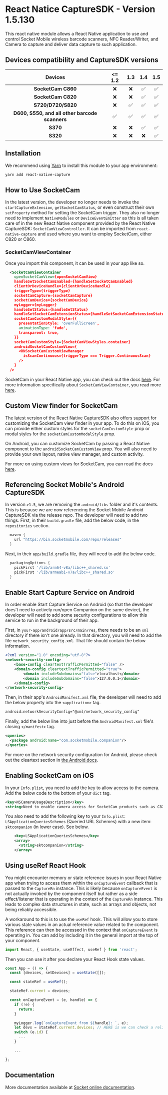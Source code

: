 # React Natice CaptureSDK - Version 1.5.130

This react native module allows a React Native application to use and control Socket Mobile wireless barcode scanners, NFC Reader/Writer, and Camera to capture and deliver data capture to such application.

## Devices compatibility and CaptureSDK versions

|                    Devices                     | <= 1.2 | 1.3 | 1.4 | 1.5 |
| :--------------------------------------------: | :----: | :-: | :-: | :-: |
|               **SocketCam C860**               |   ❌   | ❌  | ✅  | ✅  |
|               **SocketCam C820**               |   ❌   | ❌  | ✅  | ✅  |
|               **S720/D720/S820**               |   ❌   | ✅  | ✅  | ✅  |
| **D600, S550, and all other barcode scanners** |   ✅   | ✅  | ✅  | ✅  |
|                    **S370**                    |   ❌   | ❌  | ✅  | ✅  |
|                    **S320**                    |   ❌   | ❌  | ❌  | ✅  |

## Installation

We recommend using [Yarn](https://yarnpkg.com) to install this module to your app environment:

```sh
yarn add react-native-capture
```

## How to Use SocketCam

In the latest version, the developer no longer needs to invoke the `startCaptureExtension`, `getSocketCamStatus`, or even construct their own `setProperty` method for setting the SocketCam trigger. They also no longer need to implement `NativeModules` or `DeviceEventEmitter` as this is all taken care of in the new React Native component provided by the React Native CaptureSDK: `SocketCamViewController`. It can be imported from `react-native-capture` and used where you want to employ SocketCam, either C820 or C860.

### SocketCamViewContainer

Once you import this component, it can be used in your app like so.

```xml
  <SocketCamViewContainer
    openSocketCamView={openSocketCamView}
    handleSetSocketCamEnabled={handleSetSocketCamEnabled}
    clientOrDeviceHandle={clientOrDeviceHandle}
    triggerType={triggerType}
    socketCamCapture={socketCamCapture}
    socketCamDevice={socketCamDevice}
    myLogger={myLogger}
    handleSetStatus={handleSetStatus}
    handleSetSocketCamExtensionStatus={handleSetSocketCamExtensionStatus}
    socketCamCustomModalStyle={{
      presentationStyle: 'overFullScreen',
      animationType: 'fade',
      transparent: true,
    }}
    socketCamCustomStyle={SocketCamViewStyles.container}
    androidSocketCamCustomView={
      <RNSocketCamCustomViewManager
        isScanContinuous={triggerType === Trigger.ContinuousScan}
      />
    }
  />
```

SocketCam in your React Native app, you can check out the docs [here](https://docs.socketmobile.com/react-native-capture/en/latest/socketCam.html 'docs.socketmobile.com'). For more information specifically about `SocketCamViewContainer`, you read more [here](https://docs.socketmobile.com/react-native-capture/en/latest/socketCam.html#socketcamviewcontainer.html 'docs.socketmobile.com').

## Custom View finder for SocketCam

The latest version of the React Native CaptureSDK also offers support for customizing the SocketCam view finder in your app. To do this on iOS, you can provide either custom styles for the `socketCamCustomStyle` prop or modal styles for the `socketCamCustomModalStyle` prop.

On Android, you can customize SocketCam by passing a React Native component to the `androidSocketCamCustomView` prop. You will also need to provide your own layout, native view manager, and custom activity.

For more on using custom views for SocketCam, you can read the docs [here](https://docs.socketmobile.com/react-native-capture/en/latest/socketCamCustom.html 'docs.socketmobile.com').

## Referencing Socket Mobile's Android CaptureSDK

In version `>1.5`, we are removing the `android/libs` folder and it's contents. This is because we are now referencing the Socket Mobile Android CaptureSDK via the release repo. The developer will need to add two things. First, in their `build.gradle` file, add the below code, in the `repositories` section.

```groovy
  maven {
    url "https://bin.socketmobile.com/repo/releases"
  }
```

Next, in their `app/build.gradle` file, they will need to add the below code.

```groovy
  packagingOptions {
    pickFirst '/lib/arm64-v8a/libc++_shared.so'
    pickFirst '/lib/armeabi-v7a/libc++_shared.so'
  }
```

## Enable Start Capture Service on Android

In order enable Start Capture Service on Android (so that the developer does't need to actively run/open Companion on the same device), the developer will need to add some security configurations to allow this service to run in the background of their app.

First, in `your-app/android/app/src/main/res`, there needs to be an `xml` directory if there isn't one already. In that directory, you will need to add the file `network_security_config.xml`. That file should contain the below information.

```xml
<?xml version="1.0" encoding="utf-8"?>
<network-security-config>
    <base-config cleartextTrafficPermitted="false" />
    <domain-config cleartextTrafficPermitted="true">
        <domain includeSubdomains="false">localhost</domain>
        <domain includeSubdomains="false">127.0.0.1</domain>
    </domain-config>
</network-security-config>
```

Then, in their app's `AndroidManifest.xml` file, the developer will need to add the below property into the `<application>` tag.

```xml
android:networkSecurityConfig="@xml/network_security_config"
```

Finally, add the below line into just before the `AndroidManifest.xml` file's closing `</manifest>` tag.

```xml
<queries>
  <package android:name="com.socketmobile.companion"/>
</queries>
```

For more on the network security configuration for Android, please check out the cleartext section in [the Android docs](https://docs.socketmobile.com/capture/java/en/latest/android/getting-started.html#enable-cleartext-traffic).

## Enabling SocketCam on iOS

In your `Info.plist`, you need to add the key to allow access to the camera. Add the below code to the bottom of your `dict` tag.

```xml
<key>NSCameraUsageDescription</key>
<string>Need to enable camera access for SocketCam products such as C820</string>
```

You also need to add the following key to your `Info.plist`: `LSApplicationQueriesSchemes` (Queried URL Schemes) with a new item: `sktcompanion` (in lower case). See below.

```xml
    <key>LSApplicationQueriesSchemes</key>
    <array>
      <string>sktcompanion</string>
    </array>
```

## Using useRef React Hook

You might encounter memory or state reference issues in your React Native app when trying to access them within the `onCaptureEvent` callback that is passed to the `CaptureRn` instance. This is likely because `onCaptureEvent` is not actually invoked by the component itself but rather as a side effect/listener that is operating in the context of the `CaptureRn` instance. This leads to complex data structures in state, such as arrays and objects, not being reliably accessible.

A workaround to this is to use the `useRef` hook. This will allow you to store various state values in an actual reference value related to the component. This reference can then be accessed in the context that `onCaptureEvent` is operating in. You can add by including it in the general import at the top of your component.

```javascript
import React, { useState, useEffect, useRef } from 'react';
```

Then you can use it after you declare your React Hook state values.

```javascript
const App = () => {
  const [devices, setDevices] = useState([]);

  const stateRef = useRef();

  stateRef.current = devices;

  const onCaptureEvent = (e, handle) => {
    if (!e) {
      return;
    }

    myLogger.log(`onCaptureEvent from ${handle}: `, e);
    let devs = stateRef.current.devices; // HERE is we can check a reliable and up to date list of devices.
    switch (e.id) {
      ...
    }

    ...

};
```

## Documentation

More documentation available at [Socket online documentation](https://docs.socketmobile.com/react-native-capture/en/latest/ 'docs.socketmobile.com').
